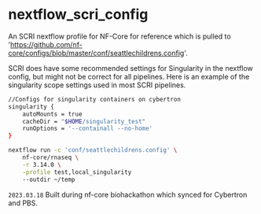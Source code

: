 # nextflow_scri_config
An SCRI nextflow profile for NF-Core for reference which is pulled to 'https://github.com/nf-core/configs/blob/master/conf/seattlechildrens.config'.

SCRI does have some recommended settings for Singularity in the nextflow config, but might not be correct for all pipelines. 
Here is an example of the singularity scope settings used in most SCRI pipelines.

```bash
//Configs for singularity containers on cybertron
singularity {
    autoMounts = true
    cacheDir = "$HOME/singularity_test"
    runOptions = '--containall --no-home'
}
```

```bash
nextflow run -c 'conf/seattlechildrens.config' \
    nf-core/rnaseq \
    -r 3.14.0 \
    -profile test,local_singularity
    --outdir ~/temp
```

`2023.03.18` Built during nf-core biohackathon which synced for Cybertron and PBS. 







